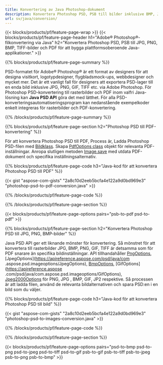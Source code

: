 ```yaml
---
title: Konvertering av Java Photoshop-dokument
description: Konvertera Photoshop PSD, PSB till bilder inklusive BMP, JPG, PNG, TIFF och PDF via Java-biblioteket.
url: sv/java/conversion/
---
```


{{< blocks/products/pf/feature-page-wrap >}}
{{< blocks/products/pf/feature-page-header h1="Adobe® Photoshop®-filkonvertering via Java" h2="Konvertera Photoshop PSD, PSB till JPG, PNG, BMP, TIFF-bilder och PDF för att bygga plattformsoberoende Java-applikationer." >}}

{{% blocks/products/pf/feature-page-summary %}}

PSD-formatet för Adobe® Photoshop® är ett format av designers för att designa visitkort, logotypdesigner, flygbladsmock-ups, webbdesigner och mycket mer. Det är ett vanligt fall för designers att exportera PSD-lager till en enda bild inklusive JPG, PNG, GIF, TIFF etc. via Adobe Photoshop. För Photoshop PSD-konvertering till rasterbilder och PDF inom valfri Java-lösning kan **Java PSD API** göra det med lätthet. För alla PSD-konverteringsautomatiseringsprogram kan nedanstående exempelkoder enkelt integreras för rasterbilder och PDF-konvertering.

{{% /blocks/products/pf/feature-page-summary  %}}

{{% blocks/products/pf/feature-page-section  h2="Photoshop PSD till PDF-konvertering" %}}

För att konvertera Photoshop PSD till PDF, Process är, Ladda Photoshop PSD-filen med [Bildklass](https://apireference.aspose.com/psd/java/com.aspose.psd/Image). Skapa [PdfOptions class](https://apireference.aspose.com/psd/java/com.aspose.psd.imageoptions/PdfOptions) objekt för relevanta PDF-inställningar. Anropa slutligen metoden [Image.save](https://apireference.aspose.com/psd/java/com.aspose.psd/Image#save-java.lang.String-com.aspose.psd.ImageOptionsBase-) med utdata PDF-dokument och specifika inställningsalternativ.

{{% blocks/products/pf/feature-page-code h3="Java-kod för att konvertera Photoshop PSD till PDF" %}}

{{< gist "aspose-com-gists" "2a8c10d2eeb5bcfa4e122a9d0bd969e3" "photoshop-psd-to-pdf-conversion.java" >}}

{{% /blocks/products/pf/feature-page-code  %}}

{{% /blocks/products/pf/feature-page-section %}}

{{< blocks/products/pf/feature-page-options pairs="psb-to-pdf psd-to-pdf" >}}

{{% blocks/products/pf/feature-page-section  h2="Konvertera Photoshop PSD till JPG, PNG, BMP-bilder" %}}

Java PSD API ger ett liknande mönster för konvertering. Så mönstret för att konvertera till rasterbilder JPG, BMP, PNG, GIF, TIFF är detsamma som för PDF snarare än specifika bildinställningar. API tillhandahåller [PngOptions](https://apireference.aspose.com/psd/java/com.aspose.psd.imageoptions/PngOptions), [JpegOptions](https://apireference.aspose.com/psd/java/com .aspose.psd.imageoptions/JpegOptions), [BmpOptions](https://apireference.aspose.com/psd/java/com.aspose.psd.imageoptions/BmpOptions), [GifOptions](https://apireference.aspose .com/psd/java/com.aspose.psd.imageoptions/GifOptions), [Jpeg2000Options](https://apireference.aspose.com/psd/java/com.aspose.psd.imageoptions/Jpeg2000Options) för PNG, JPG , BMP, GIF, JP2 respektive. Så processen är att ladda filen, använd de relevanta bildalternativen och spara PSD:en i en bild som du väljer.

{{% blocks/products/pf/feature-page-code h3="Java-kod för att konvertera Photoshop PSD till bild" %}}

{{< gist "aspose-com-gists" "2a8c10d2eeb5bcfa4e122a9d0bd969e3" "photoshop-psd-to-images-conversion.java" >}}

{{% /blocks/products/pf/feature-page-code  %}}

{{% /blocks/products/pf/feature-page-section %}}

{{< blocks/products/pf/feature-page-options pairs="psd-to-bmp psd-to-png psd-to-jpeg psd-to-tiff psd-to-gif psb-to-gif psb-to-tiff psb-to-jpeg psb-to-png psb-to-bmp" >}}
